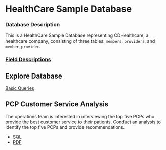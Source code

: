 # HealthCare Sample Database

### Database Description
This is a HealthCare Sample Database representing CDHealthcare, a healthcare company, consisting of three tables: `members`, `providers`, and `member_provider`.

### [Field Descriptions](https://github.com/ChristineCYin/HealthCare_Sample_Database/blob/main/Field%20Descriptions.md)
<!-- [Entity Relationship Diagram (ERD)](#) 
-->

## Explore Database
[Basic Queries](https://github.com/ChristineCYin/HealthCare_Sample_Database/blob/main/Basic%20Queries.md)

## PCP Customer Service Analysis
The operations team is interested in interviewing the top five PCPs who provide the best customer service to their patients.
Conduct an analysis to identify the top five PCPs and provide recommendations.
<!-- [Markdown](#)
-->
 - [SQL](https://github.com/ChristineCYin/HealthCare_Sample_Database/blob/main/pcp_customer_service_analysis.sql)
 - [PDF](https://github.com/ChristineCYin/HealthCare_Sample_Database/blob/main/Best%20PCP.pdf)

